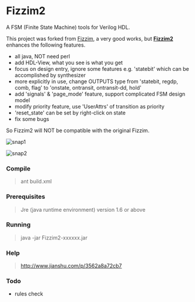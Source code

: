 Fizzim2
======

A FSM (Finite State Machine) tools for Verilog HDL.

This project was forked from [Fizzim](http://www.fizzim.com), a very good works, but [**Fizzim2**](https://github.com/balanx/fizzim2) enhances the following features.

- all java, NOT need perl
- add HDL-View, what you see is what you get
- focus on design entry, ignore some features e.g. 'statebit' which can be accomplished by synthesizer
- more explicitly in use, change OUTPUTS type from 'statebit, regdp, comb, flag' to 'onstate, ontransit, ontransit-dd, hold'
- add 'signals' & 'page_mode' feature, support complicated FSM design model
- modify priority feature, use 'UserAttrs' of transition as priority
- 'reset_state' can be set by right-click on state
- fix some bugs

So Fizzim2 will NOT be compatible with the original Fizzim.

![snap1](https://raw.github.com/balanx/fizzim2/master/snap1.png)

![snap2](https://raw.github.com/balanx/fizzim2/master/snap2.png)

### Compile ###
> ant build.xml

### Prerequisites
> Jre (java runtime environment) version 1.6 or above

### Running ###
> java -jar Fizzim2-xxxxxx.jar

### Help ###
> http://www.jianshu.com/p/3562a8a72cb7

### Todo ###
- rules check
